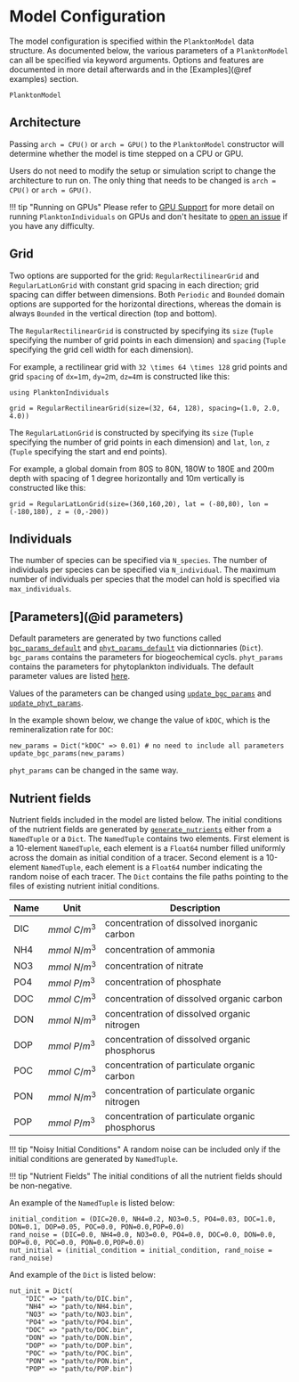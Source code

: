 # Model Configuration

The model configuration is specified within the `PlanktonModel` data structure. As documented below, the various parameters of a `PlanktonModel` can all be specified via keyword arguments. Options and features are documented in more detail afterwards and in the [Examples](@ref examples) section.

```@docs
PlanktonModel
```

## Architecture

Passing `arch = CPU()` or `arch = GPU()` to the `PlanktonModel` constructor will determine whether the model
is time stepped on a CPU or GPU.

Users do not need to modify the setup or simulation script to change the architecture to run on.
The only thing that needs to be changed is `arch = CPU()` or `arch = GPU()`.

!!! tip "Running on GPUs"
    Please refer to [GPU Support](@ref) for more detail on running `PlanktonIndividuals` on GPUs and don't hesitate to [open an issue](https://github.com/JuliaOcean/PlanktonIndividuals.jl/issues/new) if you have any difficulty.

## Grid

Two options are supported for the grid: `RegularRectilinearGrid` and `RegularLatLonGrid` with constant grid spacing in each
direction; grid spacing can differ between dimensions. Both `Periodic` and `Bounded` domain options are supported for the horizontal directions, whereas the domain is always `Bounded` in the vertical direction (top and bottom).

The `RegularRectilinearGrid` is constructed by specifying its `size` (`Tuple`
specifying the number of grid points in each dimension) and `spacing` (`Tuple` specifying
the grid cell width for each dimension).

For example, a rectilinear grid with ``32 \times 64 \times 128`` grid points and grid `spacing` of ``dx=1``m, ``dy=2``m, ``dz=4``m is constructed like this:

```@setup 1
using PlanktonIndividuals
```

```@repl 1
grid = RegularRectilinearGrid(size=(32, 64, 128), spacing=(1.0, 2.0, 4.0))
```

The `RegularLatLonGrid` is constructed by specifying its `size` (`Tuple`
specifying the number of grid points in each dimension) and `lat`, `lon`, `z` (`Tuple` specifying
the start and end points).

For example, a global domain from 80S to 80N, 180W to 180E and 200m depth with spacing of 1 degree horizontally and 10m vertically
is constructed like this:

```@repl 1
grid = RegularLatLonGrid(size=(360,160,20), lat = (-80,80), lon = (-180,180), z = (0,-200)) 
```

## Individuals

The number of species can be specified via `N_species`.
The number of individuals per species can be specified via `N_individual`.
The maximum number of individuals per species that the model can hold is specified via `max_individuals`.

## [Parameters](@id parameters)

Default parameters are generated by two functions called [`bgc_params_default`](@ref) and [`phyt_params_default`](@ref) via dictionnaries (`Dict`).
`bgc_params` contains the parameters for biogeochemical cycls.
`phyt_params` contains the parameters for phytoplankton individuals.
The default parameter values are listed [here](https://github.com/JuliaOcean/PlanktonIndividuals.jl/blob/master/src/params/param_default.jl).

Values of the parameters can be changed using [`update_bgc_params`](@ref) and [`update_phyt_params`](@ref).

In the example shown below, we change the value of `kDOC`, which is the remineralization rate for `DOC`:

```@repl 1
new_params = Dict("kDOC" => 0.01) # no need to include all parameters
update_bgc_params(new_params)
```

`phyt_params` can be changed in the same way.

## Nutrient fields

Nutrient fields included in the model are listed below.
The initial conditions of the nutrient fields are generated by [`generate_nutrients`](@ref)
either from a `NamedTuple` or a `Dict`. The `NamedTuple` contains two elements. First element is a 10-element
`NamedTuple`, each element is a `Float64` number filled uniformly across the domain as initial condition of a
tracer. Second element is a 10-element `NamedTuple`, each element is a `Float64` number indicating the random noise of each tracer. The `Dict` contains the file paths pointing to the files of existing nutrient initial conditions.

|Name | Unit        | Description                                     |
|-----|-------------|-------------------------------------------------|
|DIC  |$mmol~C/m^3$ | concentration of dissolved inorganic carbon     |
|NH4  |$mmol~N/m^3$ | concentration of ammonia                        |
|NO3  |$mmol~N/m^3$ | concentration of nitrate                        |
|PO4  |$mmol~P/m^3$ | concentration of phosphate                      |
|DOC  |$mmol~C/m^3$ | concentration of dissolved organic carbon       |
|DON  |$mmol~N/m^3$ | concentration of dissolved organic nitrogen     |
|DOP  |$mmol~P/m^3$ | concentration of dissolved organic phosphorus   |
|POC  |$mmol~C/m^3$ | concentration of particulate organic carbon     |
|PON  |$mmol~N/m^3$ | concentration of particulate organic nitrogen   |
|POP  |$mmol~P/m^3$ | concentration of particulate organic phosphorus |

!!! tip "Noisy Initial Conditions"
    A random noise can be included only if the initial conditions are generated by `NamedTuple`.

!!! tip "Nutrient Fields"
    The initial conditions of all the nutrient fields should be non-negative.

An example of the `NamedTuple` is listed below:

```@repl 1
initial_condition = (DIC=20.0, NH4=0.2, NO3=0.5, PO4=0.03, DOC=1.0, DON=0.1, DOP=0.05, POC=0.0, PON=0.0,POP=0.0)
rand_noise = (DIC=0.0, NH4=0.0, NO3=0.0, PO4=0.0, DOC=0.0, DON=0.0, DOP=0.0, POC=0.0, PON=0.0,POP=0.0)
nut_initial = (initial_condition = initial_condition, rand_noise = rand_noise)
```

And example of the `Dict` is listed below:

```@repl 1
nut_init = Dict(
    "DIC" => "path/to/DIC.bin",
    "NH4" => "path/to/NH4.bin",
    "NO3" => "path/to/NO3.bin",
    "PO4" => "path/to/PO4.bin",
    "DOC" => "path/to/DOC.bin",
    "DON" => "path/to/DON.bin",
    "DOP" => "path/to/DOP.bin",
    "POC" => "path/to/POC.bin",
    "PON" => "path/to/PON.bin",
    "POP" => "path/to/POP.bin")
```
